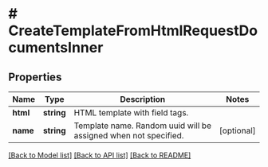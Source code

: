 # # CreateTemplateFromHtmlRequestDocumentsInner

## Properties

Name | Type | Description | Notes
------------ | ------------- | ------------- | -------------
**html** | **string** | HTML template with field tags. |
**name** | **string** | Template name. Random uuid will be assigned when not specified. | [optional]

[[Back to Model list]](../../README.md#models) [[Back to API list]](../../README.md#endpoints) [[Back to README]](../../README.md)
